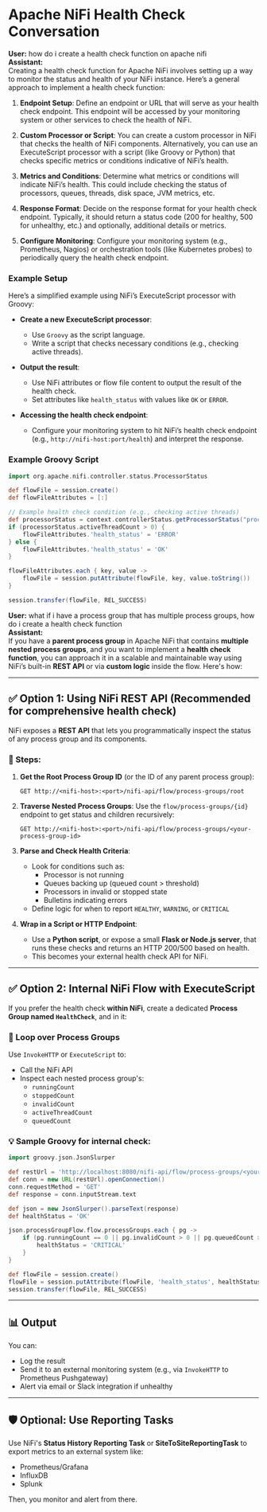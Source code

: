 # Apache NiFi Health Check Conversation

**User:** how do i create a health check function on apache nifi  
**Assistant:**  
Creating a health check function for Apache NiFi involves setting up a way to monitor the status and health of your NiFi instance. Here’s a general approach to implement a health check function:

1. **Endpoint Setup**: Define an endpoint or URL that will serve as your health check endpoint. This endpoint will be accessed by your monitoring system or other services to check the health of NiFi.

2. **Custom Processor or Script**: You can create a custom processor in NiFi that checks the health of NiFi components. Alternatively, you can use an ExecuteScript processor with a script (like Groovy or Python) that checks specific metrics or conditions indicative of NiFi’s health.

3. **Metrics and Conditions**: Determine what metrics or conditions will indicate NiFi’s health. This could include checking the status of processors, queues, threads, disk space, JVM metrics, etc.

4. **Response Format**: Decide on the response format for your health check endpoint. Typically, it should return a status code (200 for healthy, 500 for unhealthy, etc.) and optionally, additional details or metrics.

5. **Configure Monitoring**: Configure your monitoring system (e.g., Prometheus, Nagios) or orchestration tools (like Kubernetes probes) to periodically query the health check endpoint.

### Example Setup

Here’s a simplified example using NiFi’s ExecuteScript processor with Groovy:

- **Create a new ExecuteScript processor**:
  - Use `Groovy` as the script language.
  - Write a script that checks necessary conditions (e.g., checking active threads).

- **Output the result**:
  - Use NiFi attributes or flow file content to output the result of the health check.
  - Set attributes like `health_status` with values like `OK` or `ERROR`.

- **Accessing the health check endpoint**:
  - Configure your monitoring system to hit NiFi’s health check endpoint (e.g., `http://nifi-host:port/health`) and interpret the response.

### Example Groovy Script

```groovy
import org.apache.nifi.controller.status.ProcessorStatus

def flowFile = session.create()
def flowFileAttributes = [:]

// Example health check condition (e.g., checking active threads)
def processorStatus = context.controllerStatus.getProcessorStatus("processor-id")
if (processorStatus.activeThreadCount > 0) {
    flowFileAttributes.'health_status' = 'ERROR'
} else {
    flowFileAttributes.'health_status' = 'OK'
}

flowFileAttributes.each { key, value ->
    flowFile = session.putAttribute(flowFile, key, value.toString())
}

session.transfer(flowFile, REL_SUCCESS)
```

**User:** what if i have a process group that has multiple process groups, how do i create a health check function  
**Assistant:**  
If you have a **parent process group** in Apache NiFi that contains **multiple nested process groups**, and you want to implement a **health check function**, you can approach it in a scalable and maintainable way using NiFi’s built-in **REST API** or via **custom logic** inside the flow. Here's how:

---

## ✅ **Option 1: Using NiFi REST API (Recommended for comprehensive health check)**

NiFi exposes a **REST API** that lets you programmatically inspect the status of any process group and its components.

### 🔧 Steps:

1. **Get the Root Process Group ID** (or the ID of any parent process group):

   ```http
   GET http://<nifi-host>:<port>/nifi-api/flow/process-groups/root
   ```

2. **Traverse Nested Process Groups**:
   Use the `flow/process-groups/{id}` endpoint to get status and children recursively:

   ```http
   GET http://<nifi-host>:<port>/nifi-api/flow/process-groups/<your-process-group-id>
   ```

3. **Parse and Check Health Criteria**:
   - Look for conditions such as:
     - Processor is not running
     - Queues backing up (queued count > threshold)
     - Processors in invalid or stopped state
     - Bulletins indicating errors
   - Define logic for when to report `HEALTHY`, `WARNING`, or `CRITICAL`

4. **Wrap in a Script or HTTP Endpoint**:
   - Use a **Python script**, or expose a small **Flask or Node.js server**, that runs these checks and returns an HTTP 200/500 based on health.
   - This becomes your external health check API for NiFi.

---

## ✅ **Option 2: Internal NiFi Flow with ExecuteScript**

If you prefer the health check **within NiFi**, create a dedicated **Process Group named `HealthCheck`**, and in it:

### 🔁 Loop over Process Groups
Use `InvokeHTTP` or `ExecuteScript` to:
- Call the NiFi API
- Inspect each nested process group's:
  - `runningCount`
  - `stoppedCount`
  - `invalidCount`
  - `activeThreadCount`
  - `queuedCount`

### 💡 Sample Groovy for internal check:
```groovy
import groovy.json.JsonSlurper

def restUrl = 'http://localhost:8080/nifi-api/flow/process-groups/<your-group-id>'
def conn = new URL(restUrl).openConnection()
conn.requestMethod = 'GET'
def response = conn.inputStream.text

def json = new JsonSlurper().parseText(response)
def healthStatus = 'OK'

json.processGroupFlow.flow.processGroups.each { pg ->
    if (pg.runningCount == 0 || pg.invalidCount > 0 || pg.queuedCount > 1000) {
        healthStatus = 'CRITICAL'
    }
}

def flowFile = session.create()
flowFile = session.putAttribute(flowFile, 'health_status', healthStatus)
session.transfer(flowFile, REL_SUCCESS)
```

---

## 📊 Output

You can:
- Log the result
- Send it to an external monitoring system (e.g., via `InvokeHTTP` to Prometheus Pushgateway)
- Alert via email or Slack integration if unhealthy

---

## 🛡️ Optional: Use Reporting Tasks

Use NiFi's **Status History Reporting Task** or **SiteToSiteReportingTask** to export metrics to an external system like:
- Prometheus/Grafana
- InfluxDB
- Splunk

Then, you monitor and alert from there.
